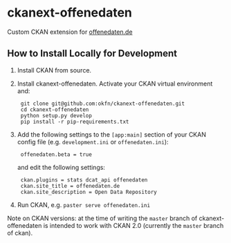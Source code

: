 # ckanext-offenedaten

Custom CKAN extension for [offenedaten.de](http://offenedaten.de/)

## How to Install Locally for Development

1. Install CKAN from source.

2. Install ckanext-offenedaten. Activate your CKAN virtual environment and:

        git clone git@github.com:okfn/ckanext-offenedaten.git
        cd ckanext-offenedaten
        python setup.py develop
        pip install -r pip-requirements.txt

3. Add the following settings to the `[app:main]` section of your CKAN config
   file (e.g. `development.ini` or `offenedaten.ini`):

        offenedaten.beta = true

   and edit the following settings:

        ckan.plugins = stats dcat_api offenedaten
        ckan.site_title = offenedaten.de
        ckan.site_description = Open Data Repository

4. Run CKAN, e.g. `paster serve offenedaten.ini`

Note on CKAN versions: at the time of writing the `master` branch of
ckanext-offenedaten is intended to work with CKAN 2.0 (currently the `master` branch
of ckan).
